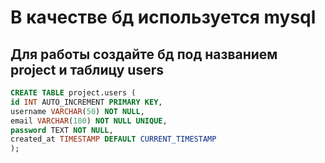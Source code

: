 # В качестве бд используется mysql
## Для работы создайте бд под названием project и таблицу users
```sql
CREATE TABLE project.users (
id INT AUTO_INCREMENT PRIMARY KEY,
username VARCHAR(50) NOT NULL,
email VARCHAR(100) NOT NULL UNIQUE,
password TEXT NOT NULL,
created_at TIMESTAMP DEFAULT CURRENT_TIMESTAMP
);
```